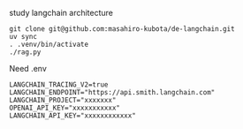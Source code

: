 study langchain architecture

```
git clone git@github.com:masahiro-kubota/de-langchain.git
uv sync
. .venv/bin/activate
./rag.py
```

Need .env
```
LANGCHAIN_TRACING_V2=true
LANGCHAIN_ENDPOINT="https://api.smith.langchain.com"
LANGCHAIN_PROJECT="xxxxxxx"
OPENAI_API_KEY="xxxxxxxxxxx"
LANGCHAIN_API_KEY="xxxxxxxxxxxx"
```
